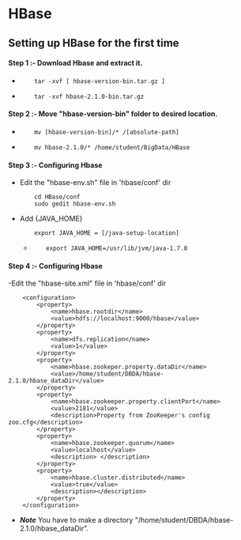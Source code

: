 # HBase

## Setting up HBase for the first time

#### Step 1 :- Download Hbase and extract it.
- 
	```
		tar -xvf [ hbase-version-bin.tar.gz ]
	```
- 
	```
		tar -xvf hbase-2.1.0-bin.tar.gz
	```

#### Step 2 :- Move "hbase-version-bin" folder to desired location.
- 
	```
		mv [hbase-version-bin]/* /[absolute-path]
	```

-
	```
		mv hbase-2.1.0/* /home/student/BigData/HBase
	```

#### Step 3 :- Configuring Hbase

- Edit the "hbase-env.sh" file in 'hbase/conf' dir
	```
		cd HBase/conf
		sudo gedit hbase-env.sh
	```
- Add {JAVA_HOME}
	```
		export JAVA_HOME = [/java-setup-location]
	```
	-
		```
			export JAVA_HOME=/usr/lib/jvm/java-1.7.0
		```

#### Step 4 :- Configuring Hbase
-Edit the "hbase-site.xml" file in 'hbase/conf' dir
```
	<configuration>
		<property>
			<name>hbase.rootdir</name>
			<value>hdfs://localhost:9000/hbase</value>
		</property>
		<property>
			<name>dfs.replication</name>
			<value>1</value>
		</property>
		<property>
			<name>hbase.zookeper.property.dataDir</name>
			<value>/home/student/DBDA/hbase-2.1.0/hbase_dataDir</value>
		</property>
		<property>
			<name>hbase.zookeeper.property.clientPort</name>
			<value>2181</value>
			<description>Property from ZooKeeper's config zoo.cfg</description>
		</property>
		<property>
			<name>hbase.zookeeper.quorum</name>
			<value>localhost</value>
			<description> </description>
		</property>
		<property>
			<name>hbase.cluster.distributed</name>
			<value>true</value>
			<description></description>
		</property>
	</configuration>
```
- ***Note*** You have to make a directory "/home/student/DBDA/hbase-2.1.0/hbase_dataDir".
